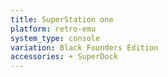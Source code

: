 ```yaml
---
title: SuperStation one
platform: retro-emu
system_type: console
variation: Black Founders Edition
accessories: + SuperDock
---
```

